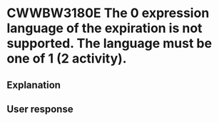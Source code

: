 # CWWBW3180E The 0 expression language of the expiration is not supported. The language must be one of 1 (2 activity).

## Explanation

## User response